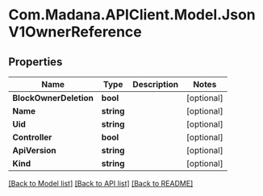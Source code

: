 
# Com.Madana.APIClient.Model.JsonV1OwnerReference

## Properties

Name | Type | Description | Notes
------------ | ------------- | ------------- | -------------
**BlockOwnerDeletion** | **bool** |  | [optional] 
**Name** | **string** |  | [optional] 
**Uid** | **string** |  | [optional] 
**Controller** | **bool** |  | [optional] 
**ApiVersion** | **string** |  | [optional] 
**Kind** | **string** |  | [optional] 

[[Back to Model list]](../README.md#documentation-for-models)
[[Back to API list]](../README.md#documentation-for-api-endpoints)
[[Back to README]](../README.md)

